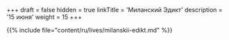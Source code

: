 +++
draft = false
hidden = true
linkTitle = 'Миланский Эдикт'
description = '15 июня'
weight = 15
+++

{{% include file="content/ru/lives/milanskii-edikt.md" %}}
